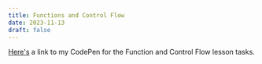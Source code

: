 ```yaml
---
title: Functions and Control Flow
date: 2023-11-13
draft: false
---
```

<a href="https://codepen.io/SimonDTaylor/pen/wvNeMvM" target="_blank">Here's</a> a link to my CodePen for the Function and Control Flow lesson tasks. 
